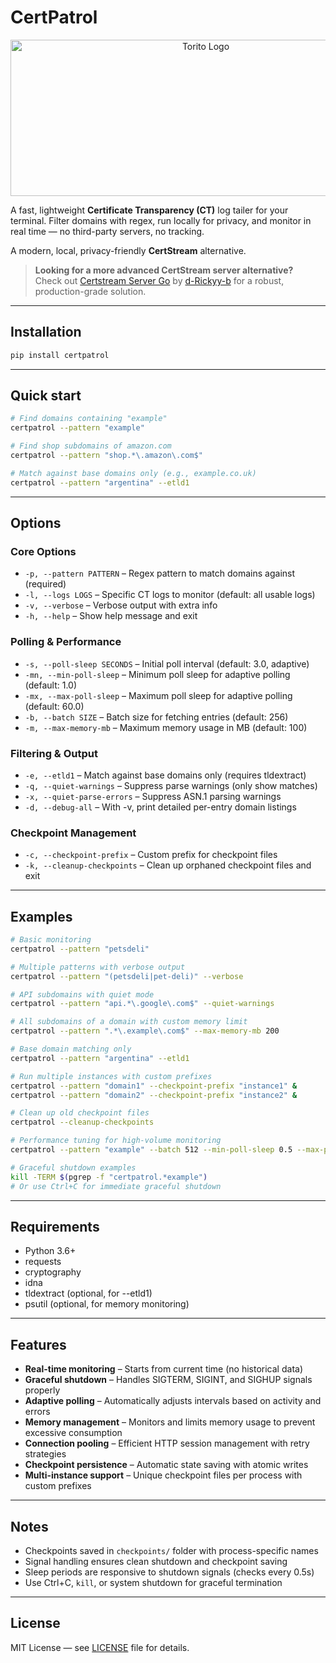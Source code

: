 # CertPatrol

<p align="center">
  <img width="609" height="250" alt="Torito Logo" src="https://torito.io/toritocertpatrol.png">
</p>

A fast, lightweight **Certificate Transparency (CT)** log tailer for your terminal. Filter domains with regex, run locally for privacy, and monitor in real time — no third-party servers, no tracking.  

A modern, local, privacy-friendly **CertStream** alternative.

> **Looking for a more advanced CertStream server alternative?**  
> Check out [Certstream Server Go](https://github.com/d-Rickyy-b/certstream-server-go) by [d-Rickyy-b](https://github.com/d-Rickyy-b) for a robust, production-grade solution.

---

## Installation

```bash
pip install certpatrol
```

---

## Quick start

```bash
# Find domains containing "example"
certpatrol --pattern "example"

# Find shop subdomains of amazon.com
certpatrol --pattern "shop.*\.amazon\.com$"

# Match against base domains only (e.g., example.co.uk)
certpatrol --pattern "argentina" --etld1
```

---

## Options

### Core Options
- `-p, --pattern PATTERN` – Regex pattern to match domains against (required)  
- `-l, --logs LOGS` – Specific CT logs to monitor (default: all usable logs)  
- `-v, --verbose` – Verbose output with extra info  
- `-h, --help` – Show help message and exit  

### Polling & Performance
- `-s, --poll-sleep SECONDS` – Initial poll interval (default: 3.0, adaptive)  
- `-mn, --min-poll-sleep` – Minimum poll sleep for adaptive polling (default: 1.0)  
- `-mx, --max-poll-sleep` – Maximum poll sleep for adaptive polling (default: 60.0)  
- `-b, --batch SIZE` – Batch size for fetching entries (default: 256)  
- `-m, --max-memory-mb` – Maximum memory usage in MB (default: 100)  

### Filtering & Output
- `-e, --etld1` – Match against base domains only (requires tldextract)  
- `-q, --quiet-warnings` – Suppress parse warnings (only show matches)  
- `-x, --quiet-parse-errors` – Suppress ASN.1 parsing warnings  
- `-d, --debug-all` – With -v, print detailed per-entry domain listings  

### Checkpoint Management
- `-c, --checkpoint-prefix` – Custom prefix for checkpoint files  
- `-k, --cleanup-checkpoints` – Clean up orphaned checkpoint files and exit  

---

## Examples

```bash
# Basic monitoring
certpatrol --pattern "petsdeli"

# Multiple patterns with verbose output
certpatrol --pattern "(petsdeli|pet-deli)" --verbose

# API subdomains with quiet mode
certpatrol --pattern "api.*\.google\.com$" --quiet-warnings

# All subdomains of a domain with custom memory limit
certpatrol --pattern ".*\.example\.com$" --max-memory-mb 200

# Base domain matching only
certpatrol --pattern "argentina" --etld1

# Run multiple instances with custom prefixes
certpatrol --pattern "domain1" --checkpoint-prefix "instance1" &
certpatrol --pattern "domain2" --checkpoint-prefix "instance2" &

# Clean up old checkpoint files
certpatrol --cleanup-checkpoints

# Performance tuning for high-volume monitoring
certpatrol --pattern "example" --batch 512 --min-poll-sleep 0.5 --max-poll-sleep 30

# Graceful shutdown examples
kill -TERM $(pgrep -f "certpatrol.*example")
# Or use Ctrl+C for immediate graceful shutdown
```

---

## Requirements

- Python 3.6+  
- requests  
- cryptography  
- idna  
- tldextract (optional, for --etld1)  
- psutil (optional, for memory monitoring)  

---

## Features

- **Real-time monitoring** – Starts from current time (no historical data)  
- **Graceful shutdown** – Handles SIGTERM, SIGINT, and SIGHUP signals properly  
- **Adaptive polling** – Automatically adjusts intervals based on activity and errors  
- **Memory management** – Monitors and limits memory usage to prevent excessive consumption  
- **Connection pooling** – Efficient HTTP session management with retry strategies  
- **Checkpoint persistence** – Automatic state saving with atomic writes  
- **Multi-instance support** – Unique checkpoint files per process with custom prefixes  

---

## Notes

- Checkpoints saved in `checkpoints/` folder with process-specific names  
- Signal handling ensures clean shutdown and checkpoint saving  
- Sleep periods are responsive to shutdown signals (checks every 0.5s)  
- Use Ctrl+C, `kill`, or system shutdown for graceful termination  

---

## License

MIT License — see [LICENSE](https://github.com/ToritoIO/CertPatrol/blob/main/LICENSE) file for details.